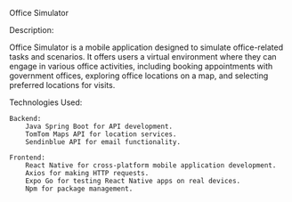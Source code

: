 Office Simulator

Description:

Office Simulator is a mobile application designed to simulate office-related tasks and scenarios. It offers users a virtual environment where they can engage in various office activities, including booking appointments with government offices, exploring office locations on a map, and selecting preferred locations for visits.

Technologies Used:

    Backend:
        Java Spring Boot for API development.
        TomTom Maps API for location services.
        Sendinblue API for email functionality.

    Frontend:
        React Native for cross-platform mobile application development.
        Axios for making HTTP requests.
        Expo Go for testing React Native apps on real devices.
        Npm for package management.
